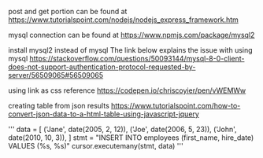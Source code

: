 post and get portion can be found at 
https://www.tutorialspoint.com/nodejs/nodejs_express_framework.htm

mysql connection can be found at 
https://www.npmjs.com/package/mysql2



install mysql2 instead of mysql
The link below explains the issue with using mysql
https://stackoverflow.com/questions/50093144/mysql-8-0-client-does-not-support-authentication-protocol-requested-by-server/56509065#56509065

using link as css reference
https://codepen.io/chriscoyier/pen/vWEMWw

creating table from json results
https://www.tutorialspoint.com/how-to-convert-json-data-to-a-html-table-using-javascript-jquery

 '''
    data = [
      ('Jane', date(2005, 2, 12)),
      ('Joe', date(2006, 5, 23)),
      ('John', date(2010, 10, 3)),
    ]
    stmt = "INSERT INTO employees (first_name, hire_date) VALUES (%s, %s)"
    cursor.executemany(stmt, data)
'''